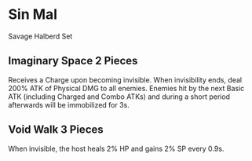 # Sin Mal

Savage Halberd Set

## Imaginary Space 2 Pieces

Receives a Charge upon becoming invisible. When invisibility ends, deal 200% ATK of Physical DMG to all enemies. Enemies hit by the next Basic ATK (including Charged and Combo ATKs) and during a short period afterwards will be immobilized for 3s.

## Void Walk 3 Pieces

When invisible, the host heals 2% HP and gains 2% SP every 0.9s.
